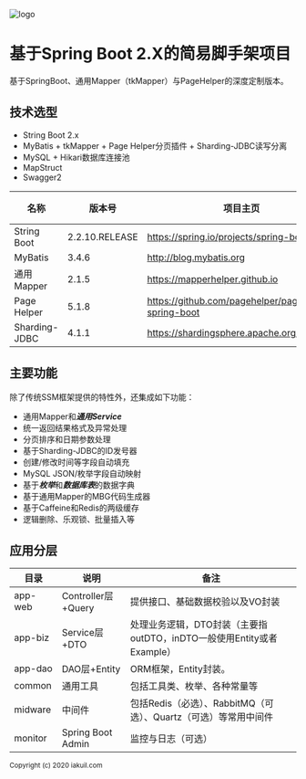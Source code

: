 ![logo](https://repository-images.githubusercontent.com/168498776/44575b00-3555-11eb-8591-5f432aa8fcb2)

# 基于Spring Boot 2.X的简易脚手架项目
基于SpringBoot、通用Mapper（tkMapper）与PageHelper的深度定制版本。

## 技术选型
* String Boot 2.x
* MyBatis + tkMapper + Page Helper分页插件 + Sharding-JDBC读写分离
* MySQL + Hikari数据库连接池
* MapStruct
* Swagger2
 
|名称|版本号|项目主页|简介|
|---|---|---|---|
|String Boot|2.2.10.RELEASE|https://spring.io/projects/spring-boot/||
|MyBatis|3.4.6|http://blog.mybatis.org||
|通用Mapper|2.1.5|https://mapperhelper.github.io||
|Page Helper|5.1.8|https://github.com/pagehelper/pagehelper-spring-boot||
|Sharding-JDBC|4.1.1|https://shardingsphere.apache.org/||

## 主要功能
除了传统SSM框架提供的特性外，还集成如下功能：
* 通用Mapper和***通用Service***
* 统一返回结果格式及异常处理
* 分页排序和日期参数处理
* 基于Sharding-JDBC的ID发号器
* 创建/修改时间等字段自动填充
* MySQL JSON/枚举字段自动映射
* 基于***枚举***和***数据库表***的数据字典
* 基于通用Mapper的MBG代码生成器
* 基于Caffeine和Redis的两级缓存
* 逻辑删除、乐观锁、批量插入等

## 应用分层
|目录|说明|备注|
|---|---|---|
|app-web|Controller层+Query|提供接口、基础数据校验以及VO封装|
|app-biz|Service层+DTO|处理业务逻辑，DTO封装（主要指outDTO，inDTO一般使用Entity或者Example）|
|app-dao|DAO层+Entity|ORM框架，Entity封装。|
|common|通用工具|包括工具类、枚举、各种常量等|
|midware|中间件|包括Redis（必选）、RabbitMQ（可选）、Quartz（可选）等常用中间件|
|monitor|Spring Boot Admin|监控与日志（可选）|

<sub>Copyright (c) 2020 iakuil.com</sub>